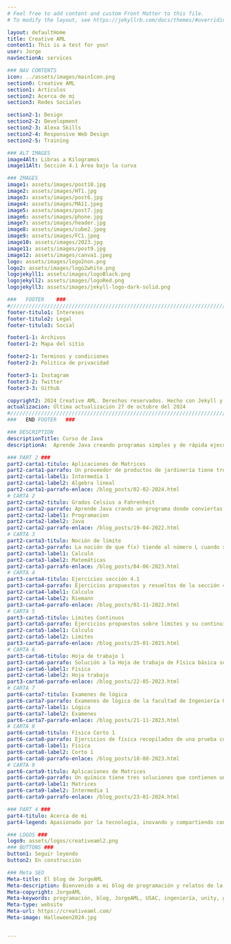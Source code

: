 ```yaml
---
# Feel free to add content and custom Front Matter to this file.
# To modify the layout, see https://jekyllrb.com/docs/themes/#overriding-theme-defaults

layout: defaultHome
title: Creative AML
content1: This is a test for you!
user: Jorge
navSectionA: services

### NAV CONTENTS
icon: ../assets/images/mainIcon.png
section0: Creative AML
section1: Artículos
section2: Acerca de mi
section3: Redes Sociales

section2-1: Design
section2-2: Development
section2-3: Alexa Skills
section2-4: Responsive Web Design
section2-5: Training

### ALT IMAGES
image4Alt: Libras a Kilogramos
image11Alt: Sección 4.1 Area bajo la curva

### IMAGES
image1: assets/images/post10.jpg
image2: assets/images/HT1.jpg
image3: assets/images/post6.jpg
image4: assets/images/MA11.jpeg
image5: assets/images/post7.jpg
image6: assets/images/phone.jpg
image7: assets/images/header.jpg
image8: assets/images/cube2.jpeg
image9: assets/images/FC1.jpeg
image10: assets/images/2023.jpg
image11: assets/images/post9.jpg
image12: assets/images/canva1.jpeg
logo: assets/images/logo2non.png
logo2: assets/images/logo2white.png
logojekyll1: assets/images/logoBlack.png
logojekyll2: assets/images/logoRed.png
logojekyll3: assets/images/jekyll-logo-dark-solid.png

###   FOOTER    ###
#//////////////////////////////////////////////////////////////////////////////
footer-titulo1: Intereses
footer-titulo2: Legal
footer-titulo3: Social

footer1-1: Archivos
footer1-2: Mapa del sitio

footer2-1: Terminos y condiciones
footer2-2: Politica de privacidad

footer3-1: Instagram
footer3-2: Twitter
footer3-3: Github

copyright2: 2024 Creative AML. Derechos reservados. Hecho con Jekyll y MathJax
actualizacion: Última actualización 27 de octubre del 2024
#//////////////////////////////////////////////////////////////////////////////
###   END FOOTER   ###

### DESCRIPTION
descriptionTitle: Curso de Java
descriptionA:  Aprende Java creando programas simples y de rápida ejecución visitando los tutoriales que tengo planeado hacer cada semana

### PART 2 ###
part2-carta1-titulo: Aplicaciones de Matrices
part2-carta1-parrafo: Un proveedor de productos de jardinería tiene tres tipos de fertilizantes M, K y W que tienen un contenido de nitrógeno de 30%, 20% y 15% respectivamente.
part2-carta1-label1: Intermedia 1
part2-carta1-label2: Algebra lineal
part2-carta1-parrafo-enlace: /blog_posts/02-02-2024.html
# CARTA 2
part2-carta2-titulo: Grados Celsius a Fahrenheit
part2-carta2-parrafo: Aprende Java crando un programa donde conviertas de grados Celsius a Fahrenheit.
part2-carta2-label1: Programacion
part2-carta2-label2: Java
part2-carta2-parrafo-enlace: /blog_posts/19-04-2022.html
# CARTA 3
part2-carta3-titulo: Noción de límite
part2-carta3-parrafo: La noción de que f(x) tiende al número L cuando x tiende al número a se define como una aproximación arbitraria  a un número finito
part2-carta3-label1: Calculo
part2-carta3-label2: Matemáticas
part2-carta3-parrafo-enlace: /blog_posts/04-06-2023.html
# CARTA 4
part3-carta4-titulo: Ejercicios sección 4.1
part3-carta4-parrafo: Ejercicios propuestos y resueltos de la sección 4.1 de matemática básica 2 del Ing. Miguel Castillo semestre 2022.
part2-carta4-label1: Calculo
part2-carta4-label2: Riemann
part3-carta4-parrafo-enlace: /blog_posts/01-11-2022.html
# CARTA 5
part3-carta5-titulo: Limites Continuos
part3-carta5-parrafo: Ejercicios propuestos sobre límites y su continuidad en algún punto sobre la gráfica.
part2-carta5-label1: Calculo
part2-carta5-label2: Limites
part3-carta5-parrafo-enlace: /blog_posts/25-01-2023.html
# CARTA 6
part3-carta6-titulo: Hoja de trabajo 1
part3-carta6-parrafo: Solución a la Hoja de trabajo de Física básica sobre los temas de vectores y cifras significativas
part2-carta6-label1: Fisica
part2-carta6-label2: Hoja trabajo
part3-carta6-parrafo-enlace: /blog_posts/22-05-2023.html
# CARTA 7
part6-carta7-titulo: Examenes de lógica
part6-carta7-parrafo: Examenes de lógica de la facultad de Ingeniería Usac recopilados en el segundo semestre del año 2023.
part6-carta7-label1: Lógica
part6-carta7-label2: Examenes
part6-carta7-parrafo-enlace: /blog_posts/21-11-2023.html
# CARTA 8
part6-carta8-titulo: Física Corto 1
part6-carta8-parrafo: Ejercicios de física recopilados de una prueba corta de simulación de examen parcial de la facultad de Ingeniería 2023
part6-carta8-label1: Física
part6-carta8-label2: Corto 1
part6-carta8-parrafo-enlace: /blog_posts/18-08-2023.html
# CARTA 9
part6-carta9-titulo: Aplicaciones de Matrices
part6-carta9-parrafo: Un químico tiene tres soluciones que contienen un 10%, 30% y 50%, respectivamente de cierto ácido.
part6-carta9-label1: Matrices
part6-carta9-label2: Intermedia 1
part6-carta9-parrafo-enlace: /blog_posts/23-01-2024.html

### PART 4 ###
part4-titulo: Acerca de mi
part4-legend: Apasionado por la tecnología, inovando y compartiendo conocimiento, creador de proyectos, humanitario, constructor, comunicador y diseñador, pero mis áreas más fuertes son las últimas dos. Analítico sobre todo en las áreas de las matemáticas. Encuentrame en Twitch como sarcoplasmagt hago transmisiones sobre como usar Autocad y diseño 3D. Sigueme y escucha mis producciones en Spotify como JorgeAMl.

### LOGOS ###
logo9: assets/logos/creativeaml2.png
### BUTTONS ###
button1: Seguir leyendo
button2: En construcción

### Meta SEO
Meta-title: El blog de JorgeAML
Meta-description: Bienvenido a mi blog de programación y relatos de la vida diaria en la Universidad. Acá te enseñare algunos trucos para páginas web o tareas que he encontrado.
Meta-copyright: JorgeAML
Meta-keywords: programación, blog, JorgeAML, USAC, ingeniería, unity, game development, java, html, css
Meta-type: website
Meta-url: https://creativeaml.com/
Meta-image: Halloween2024.jpg


---
```

 


